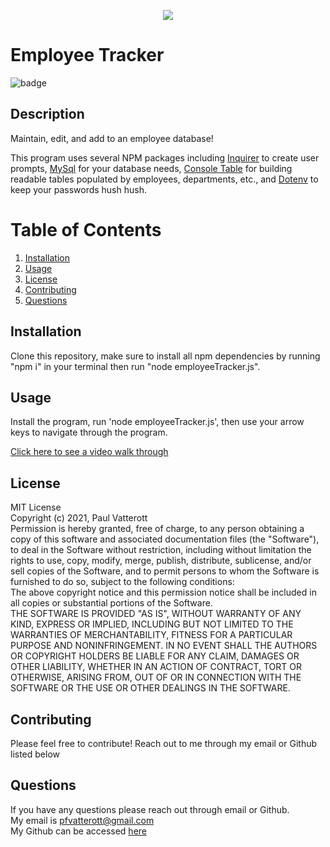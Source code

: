 

  <p align="center"><img src="https://i.imgur.com/zDBwVSf.png"></p>
  
  # Employee Tracker
  ![badge](https://img.shields.io/badge/license-MIT-green)

  ## Description
  Maintain, edit, and add to an employee database!

  This program uses several NPM packages including [Inquirer](https://www.npmjs.com/package/inquirer) to create user prompts, [MySql](https://www.npmjs.com/package/mysql) for your database needs, [Console Table](https://www.npmjs.com/package/console.table) for building readable tables populated by employees, departments, etc., and [Dotenv](https://www.npmjs.com/package/dotenv) to keep your passwords hush hush.

  # Table of Contents
  1. [Installation](#Installation)
  2. [Usage](#Usage)
  3. [License](#License)
  4. [Contributing](#Contributing)
  6. [Questions](#Questions)

  ## Installation
  Clone this repository, make sure to install all npm dependencies by running "npm i" in your terminal then run "node employeeTracker.js".

  ## Usage
  Install the program, run 'node employeeTracker.js', then use your arrow keys to navigate through the program.

  [Click here to see a video walk through](https://drive.google.com/file/d/15rdXF5YVoDeHHxnEn-V8bpfqWwjw4FG-/view)


  ## License
  MIT License <br>Copyright (c) 2021, Paul Vatterott <br>Permission is hereby granted, free of charge, to any person obtaining a copy of this software and associated documentation files (the "Software"), to deal in the Software without restriction, including without limitation the rights to use, copy, modify, merge, publish, distribute, sublicense, and/or sell copies of the Software, and to permit persons to whom the Software is furnished to do so, subject to the following conditions: <br>The above copyright notice and this permission notice shall be included in all copies or substantial portions of the Software. <br>THE SOFTWARE IS PROVIDED "AS IS", WITHOUT WARRANTY OF ANY KIND, EXPRESS OR IMPLIED, INCLUDING BUT NOT LIMITED TO THE WARRANTIES OF MERCHANTABILITY, FITNESS FOR A PARTICULAR PURPOSE AND NONINFRINGEMENT. IN NO EVENT SHALL THE AUTHORS OR COPYRIGHT HOLDERS BE LIABLE FOR ANY CLAIM, DAMAGES OR OTHER LIABILITY, WHETHER IN AN ACTION OF CONTRACT, TORT OR OTHERWISE, ARISING FROM, OUT OF OR IN CONNECTION WITH THE SOFTWARE OR THE USE OR OTHER DEALINGS IN THE SOFTWARE.

  ## Contributing
  Please feel free to contribute! Reach out to me through my email or Github listed below

  ## Questions

  If you have any questions please reach out through email or Github. <br>
  My email is pfvatterott@gmail.com <br>
  My Github can be accessed [here](https://github.com/pfvatterott)

